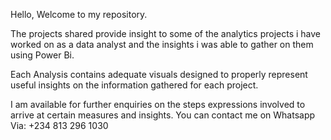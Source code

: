 Hello, Welcome to my repository.

The projects shared provide insight to some of the analytics projects i have worked on as a data analyst and the insights i was able to gather on them using Power Bi.

Each Analysis contains adequate visuals designed to properly represent useful insights on the information gathered for each project.

I am available for further enquiries on the steps expressions involved to arrive at certain measures and insights. You can contact me on Whatsapp Via: +234 813 296 1030
